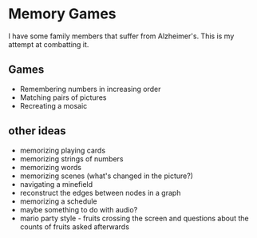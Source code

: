 # Memory Games

I have some family members that suffer from Alzheimer's. This is my attempt at combatting it.

## Games

- Remembering numbers in increasing order
- Matching pairs of pictures
- Recreating a mosaic

## other ideas

- memorizing playing cards
- memorizing strings of numbers
- memorizing words
- memorizing scenes (what's changed in the picture?)
- navigating a minefield
- reconstruct the edges between nodes in a graph
- memorizing a schedule
- maybe something to do with audio?
- mario party style - fruits crossing the screen and questions about the counts of fruits asked afterwards
